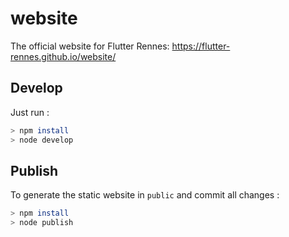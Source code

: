 # website

The official website for Flutter Rennes: https://flutter-rennes.github.io/website/

## Develop

Just run :

```sh
> npm install
> node develop
```

## Publish

To generate the static website in `public` and commit all changes :

```sh
> npm install
> node publish
```

